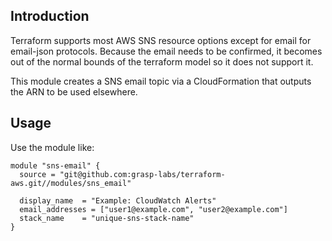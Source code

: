 ## Introduction

Terraform supports most AWS SNS resource options except for email for email-json protocols. Because the email needs to be confirmed, it becomes out of the normal bounds of the terraform model so it does not support it. 

This module creates a SNS email topic via a CloudFormation that outputs the ARN to be used elsewhere. 

## Usage

Use the module like:
```
module "sns-email" {
  source = "git@github.com:grasp-labs/terraform-aws.git//modules/sns_email"

  display_name  = "Example: CloudWatch Alerts"
  email_addresses = ["user1@example.com", "user2@example.com"]
  stack_name    = "unique-sns-stack-name"
}
```